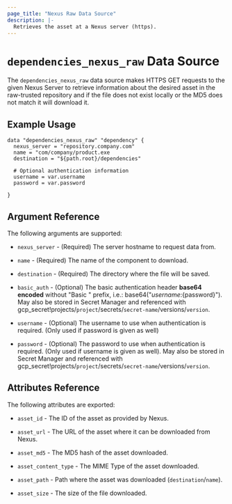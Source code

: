 ```yaml
---
page_title: "Nexus Raw Data Source"
description: |-
  Retrieves the asset at a Nexus server (https).
---
```


# `dependencies_nexus_raw` Data Source

The `dependencies_nexus_raw` data source makes HTTPS GET requests to the given Nexus Server to retrieve information about the desired asset in the raw-trusted repository and if the file does not exist locally or the MD5 does not match it will download it.

## Example Usage

```hcl
data "dependencies_nexus_raw" "dependency" {
  nexus_server = "repository.company.com"
  name = "com/company/product.exe
  destination = "${path.root}/dependencies"
  
  # Optional authentication information
  username = var.username
  password = var.password

}
```

## Argument Reference

The following arguments are supported:

* `nexus_server` - (Required) The server hostname to request data from.

* `name` - (Required) The name of the component to download.

* `destination` - (Required) The directory where the file will be saved.

* `basic_auth` - (Optional) The basic authentication header **base64 encoded** without "Basic " prefix, i.e.: base64("${username}:${password}"). May also be stored in Secret Manager and referenced with gcp_secret!projects/`project`/secrets/`secret-name`/versions/`version`.

* `username` - (Optional) The username to use when authentication is required. (Only used if password is given as well)

* `password` - (Optional) The password to use when authentication is required. (Only used if username is given as well). May also be stored in Secret Manager and referenced with gcp_secret!projects/`project`/secrets/`secret-name`/versions/`version`.

## Attributes Reference

The following attributes are exported:

* `asset_id` - The ID of the asset as provided by Nexus.

* `asset_url` - The URL of the asset where it can be downloaded from Nexus.

* `asset_md5` - The MD5 hash of the asset downloaded.

* `asset_content_type` - The MIME Type of the asset downloaded.

* `asset_path` - Path where the asset was downloaded (`destination`/`name`).

* `asset_size` - The size of the file downloaded.
